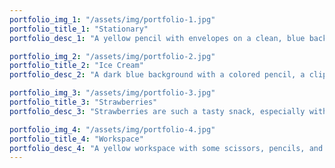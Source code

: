 ```yaml
---
portfolio_img_1: "/assets/img/portfolio-1.jpg"
portfolio_title_1: "Stationary"
portfolio_desc_1: "A yellow pencil with envelopes on a clean, blue backdrop!"

portfolio_img_2: "/assets/img/portfolio-2.jpg"
portfolio_title_2: "Ice Cream"
portfolio_desc_2: "A dark blue background with a colored pencil, a clip, and a tiny ice cream cone!"

portfolio_img_3: "/assets/img/portfolio-3.jpg"
portfolio_title_3: "Strawberries"
portfolio_desc_3: "Strawberries are such a tasty snack, especially with a little sugar on top!"

portfolio_img_4: "/assets/img/portfolio-4.jpg"
portfolio_title_4: "Workspace"
portfolio_desc_4: "A yellow workspace with some scissors, pencils, and other objects."
---
```

